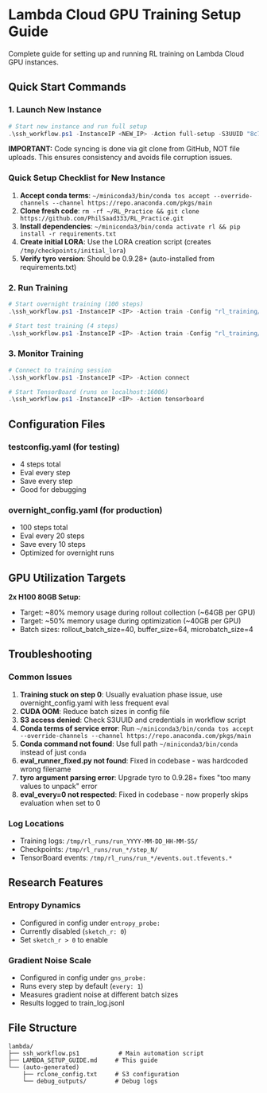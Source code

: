 # Lambda Cloud GPU Training Setup Guide

Complete guide for setting up and running RL training on Lambda Cloud GPU instances.

## Quick Start Commands

### 1. Launch New Instance
```powershell
# Start new instance and run full setup
.\ssh_workflow.ps1 -InstanceIP <NEW_IP> -Action full-setup -S3UUID "8c7f7fd3-ba01-40d8-b3dd-92090e4b3b0a"
```

**IMPORTANT:** Code syncing is done via git clone from GitHub, NOT file uploads. This ensures consistency and avoids file corruption issues.

### Quick Setup Checklist for New Instance
1. **Accept conda terms**: `~/miniconda3/bin/conda tos accept --override-channels --channel https://repo.anaconda.com/pkgs/main`
2. **Clone fresh code**: `rm -rf ~/RL_Practice && git clone https://github.com/PhilSaad333/RL_Practice.git`
3. **Install dependencies**: `~/miniconda3/bin/conda activate rl && pip install -r requirements.txt`
4. **Create initial LORA**: Use the LORA creation script (creates `/tmp/checkpoints/initial_lora`)
5. **Verify tyro version**: Should be 0.9.28+ (auto-installed from requirements.txt)

### 2. Run Training
```powershell
# Start overnight training (100 steps)
.\ssh_workflow.ps1 -InstanceIP <IP> -Action train -Config "rl_training/cfg/overnight_config.yaml"

# Start test training (4 steps)  
.\ssh_workflow.ps1 -InstanceIP <IP> -Action train -Config "rl_training/cfg/testconfig.yaml"
```

### 3. Monitor Training
```powershell
# Connect to training session
.\ssh_workflow.ps1 -InstanceIP <IP> -Action connect

# Start TensorBoard (runs on localhost:16006)
.\ssh_workflow.ps1 -InstanceIP <IP> -Action tensorboard
```

## Configuration Files

### testconfig.yaml (for testing)
- 4 steps total
- Eval every step
- Save every step  
- Good for debugging

### overnight_config.yaml (for production)
- 100 steps total
- Eval every 20 steps
- Save every 10 steps
- Optimized for overnight runs

## GPU Utilization Targets

**2x H100 80GB Setup:**
- Target: ~80% memory usage during rollout collection (~64GB per GPU)
- Target: ~50% memory usage during optimization (~40GB per GPU)
- Batch sizes: rollout_batch_size=40, buffer_size=64, microbatch_size=4

## Troubleshooting

### Common Issues
1. **Training stuck on step 0**: Usually evaluation phase issue, use overnight_config.yaml with less frequent eval
2. **CUDA OOM**: Reduce batch sizes in config file
3. **S3 access denied**: Check S3UUID and credentials in workflow script
4. **Conda terms of service error**: Run `~/miniconda3/bin/conda tos accept --override-channels --channel https://repo.anaconda.com/pkgs/main`
5. **Conda command not found**: Use full path `~/miniconda3/bin/conda` instead of just `conda`
6. **eval_runner_fixed.py not found**: Fixed in codebase - was hardcoded wrong filename
7. **tyro argument parsing error**: Upgrade tyro to 0.9.28+ fixes "too many values to unpack" error
8. **eval_every=0 not respected**: Fixed in codebase - now properly skips evaluation when set to 0

### Log Locations
- Training logs: `/tmp/rl_runs/run_YYYY-MM-DD_HH-MM-SS/`
- Checkpoints: `/tmp/rl_runs/run_*/step_N/` 
- TensorBoard events: `/tmp/rl_runs/run_*/events.out.tfevents.*`

## Research Features

### Entropy Dynamics
- Configured in config under `entropy_probe:`
- Currently disabled (`sketch_r: 0`)
- Set `sketch_r > 0` to enable

### Gradient Noise Scale  
- Configured in config under `gns_probe:`
- Runs every step by default (`every: 1`)
- Measures gradient noise at different batch sizes
- Results logged to train_log.jsonl

## File Structure
```
lambda/
├── ssh_workflow.ps1           # Main automation script
├── LAMBDA_SETUP_GUIDE.md     # This guide
└── (auto-generated)
    ├── rclone_config.txt     # S3 configuration
    └── debug_outputs/        # Debug logs
```